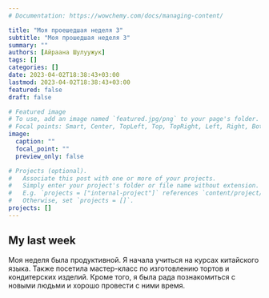 ```yaml
---
# Documentation: https://wowchemy.com/docs/managing-content/

title: "Моя проешедшая неделя 3"
subtitle: "Моя прошедшая неделя 3"
summary: ""
authors: [Айраана Шулуужук]
tags: []
categories: []
date: 2023-04-02T18:38:43+03:00
lastmod: 2023-04-02T18:38:43+03:00
featured: false
draft: false

# Featured image
# To use, add an image named `featured.jpg/png` to your page's folder.
# Focal points: Smart, Center, TopLeft, Top, TopRight, Left, Right, BottomLeft, Bottom, BottomRight.
image:
  caption: ""
  focal_point: ""
  preview_only: false

# Projects (optional).
#   Associate this post with one or more of your projects.
#   Simply enter your project's folder or file name without extension.
#   E.g. `projects = ["internal-project"]` references `content/project/deep-learning/index.md`.
#   Otherwise, set `projects = []`.
projects: []
---
```


## My last week

Моя неделя была продуктивной. Я начала учиться на курсах китайского языка. Также посетила мастер-класс по изготовлению тортов и кондитерских изделий. Кроме того, я была рада познакомиться с новыми людьми и хорошо провести с ними время.

